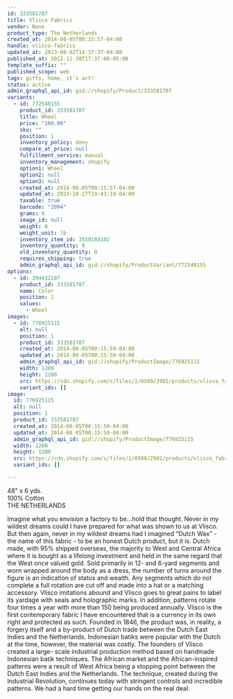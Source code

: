 ```yaml
---
id: 333581787
title: Vlisco Fabrics
vendor: None
product_type: The Netherlands
created_at: 2014-08-05T00:15:57-04:00
handle: vlisco-fabrics
updated_at: 2023-08-02T14:37:37-04:00
published_at: 2012-11-30T17:37:00-05:00
template_suffix: ""
published_scope: web
tags: gifts, home, it's art!
status: active
admin_graphql_api_id: gid://shopify/Product/333581787
variants:
  - id: 772540155
    product_id: 333581787
    title: Wheel
    price: "160.00"
    sku: ""
    position: 1
    inventory_policy: deny
    compare_at_price: null
    fulfillment_service: manual
    inventory_management: shopify
    option1: Wheel
    option2: null
    option3: null
    created_at: 2014-08-05T00:15:57-04:00
    updated_at: 2023-10-27T19:43:18-04:00
    taxable: true
    barcode: "2094"
    grams: 0
    image_id: null
    weight: 0
    weight_unit: lb
    inventory_item_id: 3550188102
    inventory_quantity: 0
    old_inventory_quantity: 0
    requires_shipping: true
    admin_graphql_api_id: gid://shopify/ProductVariant/772540155
options:
  - id: 394432107
    product_id: 333581787
    name: Color
    position: 1
    values:
      - Wheel
images:
  - id: 776925115
    alt: null
    position: 1
    product_id: 333581787
    created_at: 2014-08-05T00:15:59-04:00
    updated_at: 2014-08-05T00:15:59-04:00
    admin_graphql_api_id: gid://shopify/ProductImage/776925115
    width: 1200
    height: 1200
    src: https://cdn.shopify.com/s/files/1/0589/2901/products/vlisco_fabrics.jpeg?v=1407212159
    variant_ids: []
image:
  id: 776925115
  alt: null
  position: 1
  product_id: 333581787
  created_at: 2014-08-05T00:15:59-04:00
  updated_at: 2014-08-05T00:15:59-04:00
  admin_graphql_api_id: gid://shopify/ProductImage/776925115
  width: 1200
  height: 1200
  src: https://cdn.shopify.com/s/files/1/0589/2901/products/vlisco_fabrics.jpeg?v=1407212159
  variant_ids: []

---
```


48" x 6 yds.  
100% Cotton  
THE NETHERLANDS

Imagine what you envision a factory to be...hold that thought. Never in my wildest dreams could I have prepared for what was shown to us at Vlisco. But then again, never in my wildest dreams had I imagined “Dutch Wax” - the name of this fabric - to be an honest Dutch product, but it is. Dutch made, with 95% shipped overseas, the majority to West and Central Africa where it is bought as a lifelong investment and held in the same regard that the West once valued gold. Sold primarily in 12- and 6-yard segments and worn wrapped around the body as a dress, the number of turns around the figure is an indication of status and wealth. Any segments which do not complete a full rotation are cut off and made into a hat or a matching accessory. Vlisco imitations abound and Vlisco goes to great pains to label its yardage with seals and holographic marks. In addition, patterns rotate four times a year with more than 150 being produced annually. Vlisco is the first contemporary fabric I have encountered that is a currency in its own right and protected as such. Founded in 1846, the product was, in reality, a forgery itself and a by-product of Dutch trade between the Dutch East Indies and the Netherlands. Indonesian batiks were popular with the Dutch at the time, however, the material was costly. The founders of Vlisco created a large- scale industrial production method based on handmade Indonesian batik techniques. The African market and the African-inspired patterns were a result of West Africa being a stopping point between the Dutch East Indies and the Netherlands. The technique, created during the Industrial Revolution, continues today with stringent controls and incredible patterns. We had a hard time getting our hands on the real deal.
